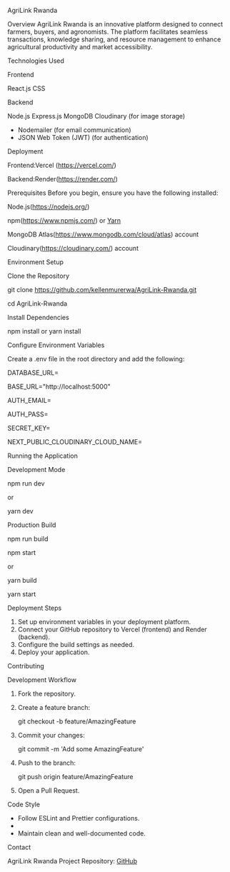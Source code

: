 AgriLink Rwanda

Overview
AgriLink Rwanda is an innovative platform designed to connect farmers, buyers, and agronomists. The platform facilitates seamless transactions, knowledge sharing, and resource management to enhance agricultural productivity and market accessibility.

Technologies Used

Frontend

React.js
CSS

Backend

Node.js
Express.js
MongoDB
Cloudinary (for image storage)
- Nodemailer (for email communication)
- JSON Web Token (JWT) (for authentication)

Deployment

Frontend:Vercel (https://vercel.com/)

Backend:Render(https://render.com/)

Prerequisites
Before you begin, ensure you have the following installed:

Node.js(https://nodejs.org/)

npm(https://www.npmjs.com/) or [Yarn](https://yarnpkg.com/)

MongoDB Atlas(https://www.mongodb.com/cloud/atlas) account

Cloudinary(https://cloudinary.com/) account

Environment Setup

Clone the Repository

git clone https://github.com/kellenmurerwa/AgriLink-Rwanda.git

cd AgriLink-Rwanda


Install Dependencies

npm install
 or
yarn install

Configure Environment Variables

Create a .env file in the root directory and add the following:

DATABASE_URL=

BASE_URL="http://localhost:5000"

AUTH_EMAIL=

AUTH_PASS=

SECRET_KEY=

NEXT_PUBLIC_CLOUDINARY_CLOUD_NAME=

Running the Application

Development Mode

npm run dev

or

yarn dev

Production Build

npm run build

npm start

 or
 
yarn build

yarn start

Deployment Steps
1. Set up environment variables in your deployment platform.
2. Connect your GitHub repository to Vercel (frontend) and Render (backend).
3. Configure the build settings as needed.
4. Deploy your application.

Contributing

Development Workflow

1. Fork the repository.
   
3. Create a feature branch:
  
   git checkout -b feature/AmazingFeature
   
4. Commit your changes:
  
   git commit -m 'Add some AmazingFeature'
   
5. Push to the branch:
  
   git push origin feature/AmazingFeature
   
6. Open a Pull Request.

Code Style
- Follow ESLint and Prettier configurations.
- 
- Maintain clean and well-documented code.

 Contact
 
AgriLink Rwanda
Project Repository: [GitHub](https://github.com/kellenmurerwa/AgriLink_backend)
